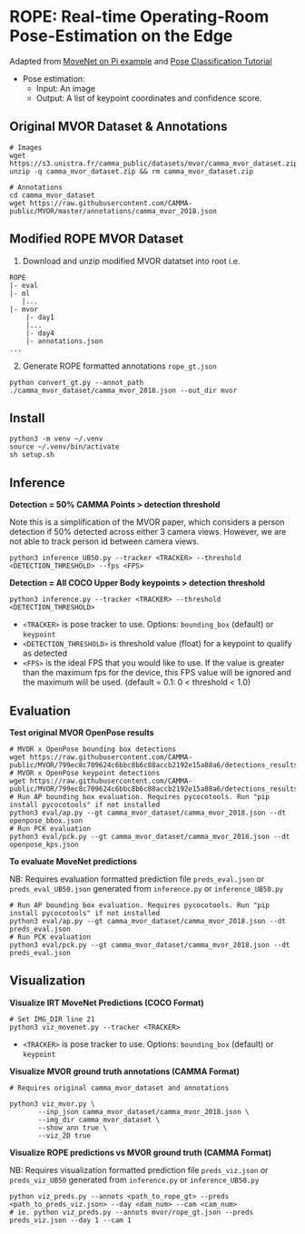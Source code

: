 # ROPE: Real-time Operating-Room Pose-Estimation on the Edge

Adapted from [MoveNet on Pi example](https://github.com/tensorflow/examples/tree/6d5dfdca227b64ea68c6a58f532666e5822764a0/lite/examples/pose_estimation/raspberry_pi) and [Pose Classification Tutorial](https://www.tensorflow.org/lite/tutorials/pose_classification)

*   Pose estimation: 
    *   Input: An image
    *   Output: A list of keypoint coordinates and confidence score.

## Original MVOR Dataset & Annotations

```
# Images
wget https://s3.unistra.fr/camma_public/datasets/mvor/camma_mvor_dataset.zip
unzip -q camma_mvor_dataset.zip && rm camma_mvor_dataset.zip

# Annotations
cd camma_mvor_dataset
wget https://raw.githubusercontent.com/CAMMA-public/MVOR/master/annotations/camma_mvor_2018.json
```

## Modified ROPE MVOR Dataset

1. Download and unzip modified MVOR datatset into root i.e.
```
ROPE
|- eval
|- ml
   |...
|- mvor
    |- day1
    |...
    |- day4
    |- annotations.json
...
```

2. Generate ROPE formatted annotations `rope_gt.json`

```
python convert_gt.py --annot_path ./camma_mvor_dataset/camma_mvor_2018.json --out_dir mvor
```

## Install

```
python3 -m venv ~/.venv
source ~/.venv/bin/activate
sh setup.sh
```

## Inference

**Detection = 50% CAMMA Points > detection threshold**

Note this is a simplification of the MVOR paper, which considers a person detection if 50% detected 
across either 3 camera views. However, we are not able to track person id between camera views.

```
python3 inference_UB50.py --tracker <TRACKER> --threshold <DETECTION_THRESHOLD> --fps <FPS>
```

**Detection = All COCO Upper Body keypoints > detection threshold**

```
python3 inference.py --tracker <TRACKER> --threshold <DETECTION_THRESHOLD>
```

* `<TRACKER>` is pose tracker to use. Options: `bounding_box` (default) or `keypoint`
* `<DETECTION_THRESHOLD>` is threshold value (float) for a keypoint to qualify as detected 
* `<FPS>` is the ideal FPS that you would like to use. If the value is greater than the maximum fps for the device, this FPS value will be ignored and the maximum will be used.
(default = 0.1: 0 < threshold < 1.0)

## Evaluation


**Test original MVOR OpenPose results**

```
# MVOR x OpenPose bounding box detections
wget https://raw.githubusercontent.com/CAMMA-public/MVOR/799ec8c709624c6bbc8b6c88accb2192e15a88a6/detections_results/openpose_bbox.json
# MVOR x OpenPose keypoint detections
wget https://raw.githubusercontent.com/CAMMA-public/MVOR/799ec8c709624c6bbc8b6c88accb2192e15a88a6/detections_results/openpose_kps.json
# Run AP bounding box evaluation. Requires pycocotools. Run "pip install pycocotools" if not installed
python3 eval/ap.py --gt camma_mvor_dataset/camma_mvor_2018.json --dt openpose_bbox.json
# Run PCK evaluation
python3 eval/pck.py --gt camma_mvor_dataset/camma_mvor_2018.json --dt openpose_kps.json
```

**To evaluate MoveNet predictions**

NB: Requires evaluation formatted prediction file `preds_eval.json` or `preds_eval_UB50.json` generated from `inference.py` or `inference_UB50.py`

```
# Run AP bounding box evaluation. Requires pycocotools. Run "pip install pycocotools" if not installed
python3 eval/ap.py --gt camma_mvor_dataset/camma_mvor_2018.json --dt preds_eval.json
# Run PCK evaluation
python3 eval/pck.py --gt camma_mvor_dataset/camma_mvor_2018.json --dt preds_eval.json
```

## Visualization

**Visualize IRT MoveNet Predictions (COCO Format)**

```
# Set IMG_DIR line 21
python3 viz_movenet.py --tracker <TRACKER>
```

* `<TRACKER>` is pose tracker to use. Options: `bounding_box` (default) or `keypoint`

**Visualize MVOR ground truth annotations (CAMMA Format)**

```
# Requires original camma_mvor_dataset and annotations

python3 viz_mvor.py \
       --inp_json camma_mvor_dataset/camma_mvor_2018.json \
       --img_dir camma_mvor_dataset \
       --show_ann true \
       --viz_2D true
```


**Visualize ROPE predictions vs MVOR ground truth (CAMMA Format)**

NB: Requires visualization formatted prediction file `preds_viz.json` or `preds_viz_UB50` generated from `inference.py` or `inference_UB50.py`

```
python viz_preds.py --annots <path_to_rope_gt> --preds <path_to_preds_viz.json> --day <dam_num> --cam <cam_num>
# ie. python viz_preds.py --annots mvor/rope_gt.json --preds preds_viz.json --day 1 --cam 1
```